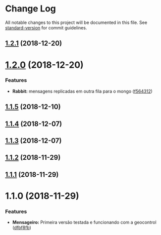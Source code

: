 # Change Log

All notable changes to this project will be documented in this file. See [standard-version](https://github.com/conventional-changelog/standard-version) for commit guidelines.

<a name="1.2.1"></a>
## [1.2.1](https://gitlab.es.gov.br/espm/Mensageiro.NET/compare/v1.2.0...v1.2.1) (2018-12-20)



<a name="1.2.0"></a>
# [1.2.0](https://gitlab.es.gov.br/espm/Mensageiro.NET/compare/v1.1.5...v1.2.0) (2018-12-20)


### Features

* **Rabbit:** mensagens replicadas em outra fila para o mongo ([f564312](https://gitlab.es.gov.br/espm/Mensageiro.NET/commit/f564312))



<a name="1.1.5"></a>
## [1.1.5](https://gitlab.es.gov.br/espm/Mensageiro.NET/compare/v1.1.4...v1.1.5) (2018-12-10)



<a name="1.1.4"></a>
## [1.1.4](https://gitlab.es.gov.br/espm/Mensageiro.NET/compare/v1.1.3...v1.1.4) (2018-12-07)



<a name="1.1.3"></a>
## [1.1.3](https://gitlab.es.gov.br/espm/Mensageiro.NET/compare/v1.1.2...v1.1.3) (2018-12-07)



<a name="1.1.2"></a>
## [1.1.2](https://gitlab.es.gov.br/espm/Mensageiro.NET/compare/v1.1.1...v1.1.2) (2018-11-29)



<a name="1.1.1"></a>
## [1.1.1](https://gitlab.es.gov.br/espm/Mensageiro.NET/compare/v1.1.0...v1.1.1) (2018-11-29)



<a name="1.1.0"></a>
# 1.1.0 (2018-11-29)


### Features

* **Mensageiro:** Primeira versão testada e funcionando com a geocontrol ([dfbf8fb](https://gitlab.es.gov.br/espm/Mensageiro.NET/commit/dfbf8fb))

